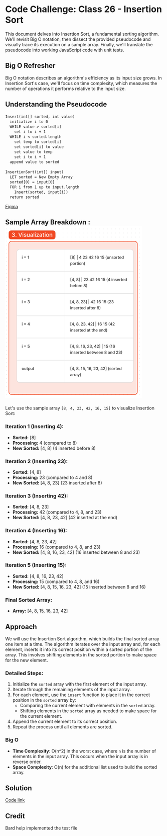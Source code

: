 # Code Challenge: Class 26 - Insertion Sort
This document delves into Insertion Sort, a fundamental sorting algorithm. We'll revisit Big O notation, then dissect the provided pseudocode and visually trace its execution on a sample array. Finally, we'll translate the pseudocode into working JavaScript code with unit tests.

## Big O Refresher

Big O notation describes an algorithm's efficiency as its input size grows. In Insertion Sort's case, we'll focus on time complexity, which measures the number of operations it performs relative to the input size.

## Understanding the Pseudocode
```
Insert(int[] sorted, int value)
  initialize i to 0
  WHILE value > sorted[i]
    set i to i + 1
  WHILE i < sorted.length
    set temp to sorted[i]
    set sorted[i] to value
    set value to temp
    set i to i + 1
  append value to sorted

InsertionSort(int[] input)
  LET sorted = New Empty Array
  sorted[0] = input[0]
  FOR i from 1 up to input.length
    Insert(sorted, input[i])
  return sorted
```
[Figma](https://www.figma.com/board/dhjfiXaX40nYuJ9gzbySyA/Sorting-Insertion-Code-Challenge%3A-Class-26?node-id=0-1&t=WWfyCEG5rzYHbLlp-0)

## Sample Array Breakdown : ![alt text](image-1.png)

Let's use the sample array `[8, 4, 23, 42, 16, 15]` to visualize Insertion Sort:

### Iteration 1 (Inserting 4):

- **Sorted:** [8]
- **Processing:** 4 (compared to 8)
- **New Sorted:** [4, 8] (4 inserted before 8)

### Iteration 2 (Inserting 23):

- **Sorted:** [4, 8]
- **Processing:** 23 (compared to 4 and 8)
- **New Sorted:** [4, 8, 23] (23 inserted after 8)

### Iteration 3 (Inserting 42):

- **Sorted:** [4, 8, 23]
- **Processing:** 42 (compared to 4, 8, and 23)
- **New Sorted:** [4, 8, 23, 42] (42 inserted at the end)

### Iteration 4 (Inserting 16):

- **Sorted:** [4, 8, 23, 42]
- **Processing:** 16 (compared to 4, 8, and 23)
- **New Sorted:** [4, 8, 16, 23, 42] (16 inserted between 8 and 23)

### Iteration 5 (Inserting 15):

- **Sorted:** [4, 8, 16, 23, 42]
- **Processing:** 15 (compared to 4, 8, and 16)
- **New Sorted:** [4, 8, 15, 16, 23, 42] (15 inserted between 8 and 16)

### Final Sorted Array:

- **Array:** [4, 8, 15, 16, 23, 42]


## Approach

We will use the Insertion Sort algorithm, which builds the final sorted array one item at a time. The algorithm iterates over the input array and, for each element, inserts it into its correct position within a sorted portion of the array. This involves shifting elements in the sorted portion to make space for the new element.

### Detailed Steps:
1. Initialize the `sorted` array with the first element of the input array.
2. Iterate through the remaining elements of the input array.
3. For each element, use the `insert` function to place it in the correct position in the `sorted` array by:
   - Comparing the current element with elements in the `sorted` array.
   - Shifting elements in the `sorted` array as needed to make space for the current element.
4. Append the current element to its correct position.
5. Repeat the process until all elements are sorted.

### Big O

- **Time Complexity**: O(n^2) in the worst case, where `n` is the number of elements in the input array. This occurs when the input array is in reverse order.
- **Space Complexity**: O(n) for the additional list used to build the sorted array.


## Solution
[Code link](./sorting.js)

## Credit
Bard help implemented the test file
